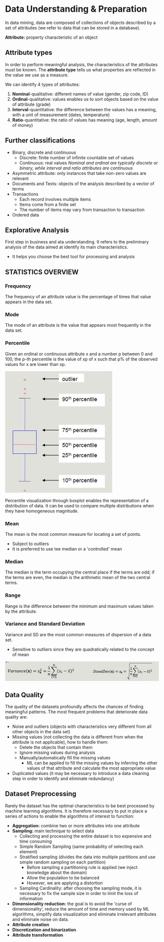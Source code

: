 # Data Understanding & Preparation

In data mining, data are composed of collections of objects described by a set of attributes (we refer to data that can be stored in a database).

**Attribute:** property characteristic of an object

## Attribute types

In order to perform meaningful analysis, the characteristics of the attributes must be known. The **attribute type** tells us what properties are reflected in the value we use as a measure. 

We can identify 4 types of attributes:
1. **Nominal**-qualitative: different names of value (gender, zip code, ID)
2. **Ordinal**-qualitative: values enables us to sort objects based on the value of attribute (grade)
3. **Interval**-quantitative: the difference between the values has a meaning, with a unit of measurement (dates, temperature)
4. **Ratio**-quantitative: the ratio of values has meaning (age, length, amount of money)

## Further classifications

- Binary, discrete and continuous
    - Discrete: finite number of infinite countable set of values
    - Continuous: real values
*Nominal and ordinal are typically discrete or binary, while interval and ratio attributes are continuous*
- Asymmetric attribute: only instances that take non-zero values are relevant
- Documents and Texts: objects of the analysis described by a vector of terms
- Transactions
    - Each record involves multiple items
    - Items come from a finite set
    - The number of items may vary from transaction to transaction
- Ordered data

## Explorative Analysis 
First step in business and ata understanding. It refers to the preliminary analysis of the data aimed at identify its main characteristics. 
- It helps you choose the best tool for processing and analysis 

## STATISTICS OVERVIEW

### Frequency
The frequency of an attribute value is the percentage of times that value appears in the data set.

### Mode
The mode of an attribute is the value that appears most frequently in the data set.

### Percentile
Given an ordinal or continuous attribute x and a  number p between 0 and 100, the p-th percentile is the value of xp of x such that p% of the observed values for x are lower than xp.

![](boxplot.jpg)

Percentile visualization through boxplot enables the representation of a distribution of data. It can be used to compare multiple distributions when they have homogeneous magnitude.

### Mean
The mean is the most common measure for locating a set of points.
- Subject to outliers
- It is preferred to use tee median or a 'controlled' mean 

### Median
The median is the term occupying the central place if the terms are odd; if the terms are even, the median is the arithmetic mean of the two central terms.

### Range
Range is the difference between the minimum and maximum values taken by the attribute.

### Variance and Standard Deviation
Variance and SD are the most common measures of dispersion of a data set.
- Sensitive to outliers since they are quadratically related to the concept of mean

![](var-sd.jpg)

## Data Quality

The quality of the datasets profoundly affects the chances of finding meaningful patterns.
The most frequent problems that deteriorate data quality are:
- Noise and outliers (objects with characteristics very different from all other objects in the data set)
- Missing values (not collecting the data is different from when the attribute is not applicable), how to handle them:
    - Delete the objects that contain them
    - Ignore missing values during analysis
    - Manually/automatically fill the missing values
        - ML can be applied to fill the missing values by inferring the other values of that attribute and calculate the most appropriate value 
- Duplicated values (it may be necessary to introduce a data cleaning step in order to identify and eliminate redundancy)

## Dataset Preprocessing
Rarely the dataset has the optimal characteristics to be best processed by machine learning algorithms. It is therefore necessary to put in place a series of actions to enable the algorithms of interest to function:
- **Aggregation:** combine two or more attributes into one attribute
- **Sampling:** main technique to select data
    - Collecting and processing the entire dataset is too expensive and time consuming
    - Simple Random Sampling (same probability of selecting each element)
    - Stratified sampling (divides the data into multiple partitions and use simple random sampling on each partition)
        - Before sampling a partitioning rule is applied (we inject knowledge about the domain)
        - Allow the population to be balanced
        - However, we are applying a distortion
    - Sampling Cardinality: after choosing the sampling mode, it is necessary to fix the sample size in order to limit the loss of information
- **Dimensionality reduction:** the goal is to avoid the 'curse of dimensionality', reduce the amount of time and memory used by ML algorithms, simplify data visualization and eliminate irrelevant attributes and eliminate noise on data.
- **Attribute creation**
- **Discretization and binarization**
- **Attribute transformation**





